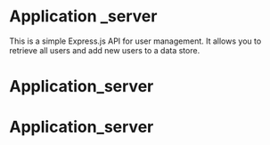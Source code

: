 <!-- @format -->

# Application \_server

This is a simple Express.js API for user management. It allows you to retrieve all users and add new users to a data store.
# Application_server
# Application_server
